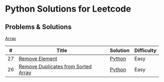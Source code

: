 # Python Solutions for Leetcode 

## Problems & Solutions

[Array]()

| # | Title | Solution | Difficulty |
|---| ----- | -------- | --------------------- |
| 27 | [Remove Element](https://leetcode.com/problems/remove-element/) | [Python](https://github.com/jin2631816/leetcode_python/blob/main/list/27.%20Remove%20Element) | Easy |
| 26 | [Remove Duplicates from Sorted Array](https://leetcode.com/problems/remove-element/) | [Python](https://github.com/jin2631816/leetcode_python/blob/main/list/27.%20Remove%20Element) | Easy |
